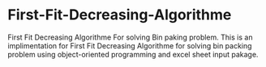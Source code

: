 # First-Fit-Decreasing-Algorithme
First Fit Decreasing Algorithme For solving Bin paking problem.
This is an implimentation for First Fit Decreasing Algorithme for solving bin packing problem using object-oriented programming and excel sheet input pakage. 
